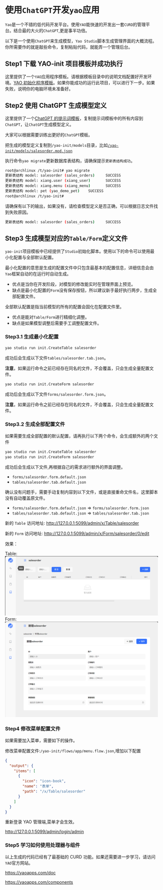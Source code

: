 # 使用`ChatGPT`开发`yao`应用

`Yao`是一个不错的低代码开发平台。使用`YAO`能快速的开发出一套`CURD`的管理平台。结合最的大火的`ChatGPT`,更是事半功倍。

以下是一个使用`ChatGPT`来生成模型，`Yao Studio`脚本生成管理界面的大概流程。你所需要作的就是敲些命令，复制粘贴代码，就能弄一个管理后台。

## Step1 下载 YAO-init 项目模板并成功执行

这里提供了一个`YAO`应用程序模板。请根据模板目录中的说明文档配置好开发环境。[YAO 初始化程序模板](../yao-init/README.md)。如果你能成功的运行此项目，可以进行下一步。如果失败，说明你的电脑环境未准备好。

## Step2 使用 ChatGPT 生成模型定义

这里提供了一个[ChatGPT 的提示词模板](../doc/ChatGPT/Prompts/model_with_relations.md)，复制提示词模板中的所有内容到`ChatGPT`，让`ChatGPT`生成模型定义。

大家可以根据需要训练出更好的`ChatGPT`模板。

把生成的模型定义复制到`/yao-init/models`目录，比如[`/yao-init/models/salesorder.mod.json`](../doc/ChatGPT/examples/salesorder/salesorder.mod.json)

执行命令`yao migrate`更新数据库表结构，请确保提示`更新表结构成功`。

```sh
root@archlinux /t/yao-init# yao migrate
更新表结构 model: salesorder (sales_orders)     SUCCESS
更新表结构 model: xiang.user (xiang_user)       SUCCESS
更新表结构 model: xiang.menu (xiang_menu)       SUCCESS
更新表结构 model: pet (yao_demo_pet)    SUCCESS
root@archlinux /t/yao-init#
```

请确保有以下的输出，如果没有，请检查模型定义是否正确，可以根据日志文件找到失败原因。

```sh
更新表结构 model: salesorder (sales_orders)     SUCCESS
```

## Step3 生成模型对应的`Table/Form`定义文件

`yao-init`项目模板中已经提供了`Studio`初始化脚本。使用以下的命令可以使用最小化配置与全部默认配置。

最小化配置的意思是生成的配置文件中只包含最基本的配置信息，详细信息会由`Yao`框架自动的在运行时自动生成。

- 优点是当你在开发阶段，对模型的修改能实时在管理界面上预览。
- 缺点是最小化配置的`Form`没有保存按钮，所以建议新手最好执行两步，生成全部配置文件。

全部默认配置是指当前模型的所有的配置会固化在配置文件里。

- 优点是能对`Table/Form`进行精细化调整。
- 缺点是如果模型调整后需要手工调整配置文件。

### Step3.1 生成最小化配置

```sh
yao studio run init.CreateTable salesorder
```

成功后会生成以下文件`tables/salesorder.tab.json`。

**注意**，如果运行命令之前已经存在同名的文件，不会覆盖，只会生成全量配置文件。

```sh
yao studio run init.CreateForm salesorder
```

成功后会生成以下文件`forms/salesorder.form.json`。

**注意**，如果运行命令之前已经存在同名的文件，不会覆盖，只会生成全量配置文件。

### Step3.2 生成全部配置文件

如果需要生成全部配置的默认配置，请再执行以下两个命令，会生成额外的两个文件

```sh
yao studio run init.CreateTable salesorder
yao studio run init.CreateForm salesorder
```

成功后会生成以下文件,再根据自己的需求进行额外的界面调整。

- `forms/salesorder.form.default.json`
- `tables/salesorder.tab.default.json`

确认没有问题手，需要手动复制内容到以下文件，或是直接重命文件名，这里脚本没有自动覆盖原文件。

- `forms/salesorder.form.default.json` => `forms/salesorder.form.json`
- `tables/salesorder.tab.default.json` => `tables/salesorder.tab.json`

新的 `Table` 访问地址: http://127.0.0.1:5099/admin/x/Table/salesorder

新的 `Form` 访问地址: http://127.0.0.1:5099/admin/x/Form/salesorder/0/edit

效果：

Table:
![Table](../doc/ChatGPT/examples/salesorder/chatgpt-salesorder3.png)
Form:
![Form](../doc/ChatGPT/examples/salesorder/chatgpt-salesorder4.png)

### Step4 修改菜单配置文件

如果需要加入菜单，需要如下的操作。

修改菜单配置文件:`/yao-init/flows/app/menu.flow.json`,增加以下配置

```json
{
  "output": {
    "items": [
      {
        "icon": "icon-book",
        "name": "表单",
        "path": "/x/Table/salesorder"
      }
    ]
  }
}
```

重新登录 YAO 管理端,菜单才会生效。

http://127.0.0.1:5099/admin/login/admin

### Step5 学习如何使用处理器与组件

以上生成的代码已经有了最基础的 CURD 功能。如果还需要进一步学习，请访问`YAO`官方网站。

https://yaoapps.com/doc

https://yaoapps.com/components
